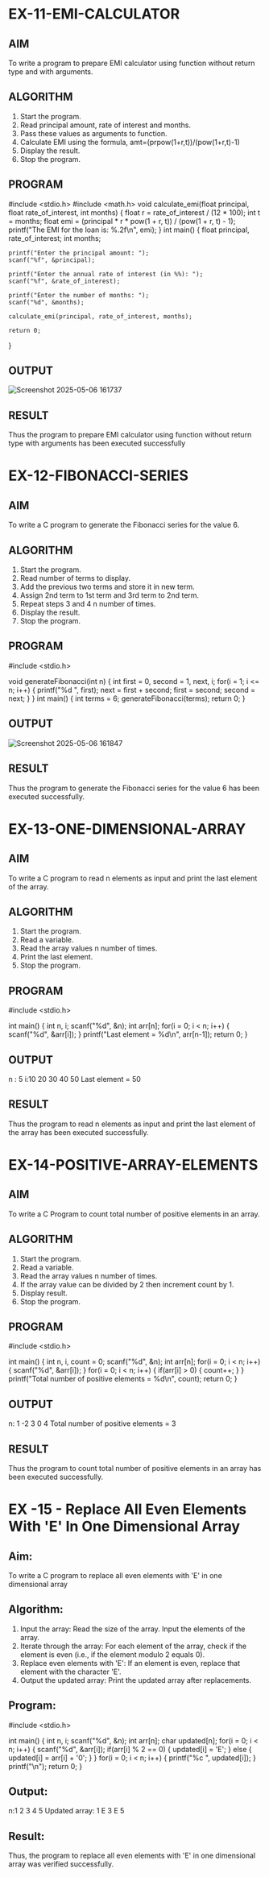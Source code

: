 # EX-11-EMI-CALCULATOR

## AIM

To write a program to prepare EMI calculator using function without return type and with arguments.

## ALGORITHM

1.	Start the program.
2.	Read principal amount, rate of interest and months.
3.	Pass these values as arguments to function.
4.	Calculate EMI using the formula, amt=(prpow(1+r,t))/(pow(1+r,t)-1)
5.	Display the result.
6.	Stop the program.

## PROGRAM
#include <stdio.h>
#include <math.h>
void calculate_emi(float principal, float rate_of_interest, int months) {
float r = rate_of_interest / (12 * 100);
int t = months;
float emi = (principal * r * pow(1 + r, t)) / (pow(1 + r, t) - 1);
printf("The EMI for the loan is: %.2f\n", emi);
}
int main() 
{
    float principal, rate_of_interest;
    int months;

    printf("Enter the principal amount: ");
    scanf("%f", &principal);
    
    printf("Enter the annual rate of interest (in %%): ");
    scanf("%f", &rate_of_interest);
    
    printf("Enter the number of months: ");
    scanf("%d", &months);

    calculate_emi(principal, rate_of_interest, months);

    return 0;
}


## OUTPUT
![Screenshot 2025-05-06 161737](https://github.com/user-attachments/assets/79330c11-bb79-4e93-b011-cf866b5a4354)


## RESULT

Thus the program to prepare EMI calculator using function without return type with arguments has been executed successfully
 
 


# EX-12-FIBONACCI-SERIES
## AIM
To write a C program to generate the Fibonacci series for the value 6.

## ALGORITHM
1.	Start the program.
2.	Read number of terms to display.
3.	Add the previous two terms and store it in new term.
4.	Assign 2nd term to 1st term and 3rd term to 2nd term.
5.	Repeat steps 3 and 4 n number of times.
6.	Display the result.
7.	Stop the program.

## PROGRAM
#include <stdio.h>

void generateFibonacci(int n) {
int first = 0, second = 1, next, i;
for(i = 1; i <= n; i++) {
printf("%d ", first);
next = first + second;
first = second;
second = next;
}
}
int main() {
int terms = 6;
generateFibonacci(terms);
return 0;
}

## OUTPUT
![Screenshot 2025-05-06 161847](https://github.com/user-attachments/assets/9a5f2959-ad19-4581-9284-a5d934a7ef53)

## RESULT
Thus the program to generate the Fibonacci series for the value 6 has been executed successfully.
 
 


# EX-13-ONE-DIMENSIONAL-ARRAY
## AIM
To write a C program to read n elements as input and print the last element of the array.

## ALGORITHM
1.	Start the program.
2.	Read a variable.
3.	Read the array values n number of times.
4.	Print the last element.
5.	Stop the program.

## PROGRAM
#include <stdio.h>

int main() {
int n, i;
scanf("%d", &n);
int arr[n]; 
for(i = 0; i < n; i++) {
scanf("%d", &arr[i]);
}
printf("Last element = %d\n", arr[n-1]);
return 0;
}

## OUTPUT
n : 5
i:10 20 30 40 50
Last element = 50

## RESULT
Thus the program to read n elements as input and print the last element of the array has been executed successfully.
 
 


# EX-14-POSITIVE-ARRAY-ELEMENTS
## AIM
To write a C Program to count total number of positive elements in an array.

## ALGORITHM
1.	Start the program.
2.	Read a variable.
3.	Read the array values n number of times.
4.	If the array value can be divided by 2 then increment count by 1.
5.	Display result.
6.	Stop the program.

## PROGRAM
#include <stdio.h>

int main() {
int n, i, count = 0;
scanf("%d", &n);
int arr[n];
for(i = 0; i < n; i++) {
scanf("%d", &arr[i]);
}
for(i = 0; i < n; i++) {
if(arr[i] > 0) {
count++;
}
}
printf("Total number of positive elements = %d\n", count);
return 0;
}

## OUTPUT
n: 1 -2 3 0 4
Total number of positive elements = 3


## RESULT
Thus the program to count total number of positive elements in an array has been executed successfully.





 
# EX -15 - Replace All Even Elements With 'E' In One Dimensional Array

## Aim:
To write a C program to replace all even elements with 'E' in one dimensional array

## Algorithm:
1.	Input the array:
  Read the size of the array.
  Input the elements of the array.
2.	Iterate through the array:
 	For each element of the array, check if the element is even (i.e., if the element modulo 2 equals 0).
3.	Replace even elements with 'E':
     If an element is even, replace that element with the character 'E'.
4.	Output the updated array:
 Print the updated array after replacements.

## Program:
#include <stdio.h>

int main() {
int n, i;
scanf("%d", &n);
int arr[n];
char updated[n]; 
for(i = 0; i < n; i++) {
scanf("%d", &arr[i]);
if(arr[i] % 2 == 0) {
updated[i] = 'E';
} else {
updated[i] = arr[i] + '0';
}
}
for(i = 0; i < n; i++) {
printf("%c ", updated[i]);
}
printf("\n");
return 0;
}

## Output:
n:1 2 3 4 5
Updated array:
1 E 3 E 5

## Result:

Thus, the program to replace all even elements with 'E' in one dimensional array was verified successfully.




